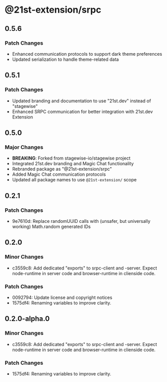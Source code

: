 # @21st-extension/srpc

## 0.5.6

### Patch Changes

- Enhanced communication protocols to support dark theme preferences
- Updated serialization to handle theme-related data

## 0.5.1

### Patch Changes

- Updated branding and documentation to use "21st.dev" instead of "stagewise"
- Enhanced SRPC communication for better integration with 21st.dev Extension

## 0.5.0

### Major Changes

- **BREAKING**: Forked from stagewise-io/stagewise project
- Integrated 21st.dev branding and Magic Chat functionality
- Rebranded package as "@21st-extension/srpc"
- Added Magic Chat communication protocols
- Updated all package names to use `@21st-extension/` scope

## 0.2.1

### Patch Changes

- 9e7610d: Replace randomUUID calls with (unsafer, but universally working) Math.random generated IDs

## 0.2.0

### Minor Changes

- c3559c8: Add dedicated "exports" to srpc-client and -server. Expect node-runtime in server code and browser-runtime in clienside code.

### Patch Changes

- 0092794: Update license and copyright notices
- 1575df4: Renaming variables to improve clarity.

## 0.2.0-alpha.0

### Minor Changes

- c3559c8: Add dedicated "exports" to srpc-client and -server. Expect node-runtime in server code and browser-runtime in clienside code.

### Patch Changes

- 1575df4: Renaming variables to improve clarity.
